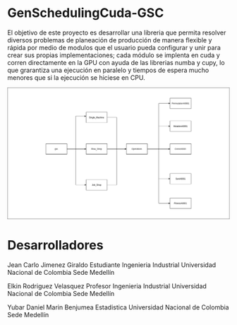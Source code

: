 # GenSchedulingCuda-GSC

El objetivo de este proyecto es desarrollar una libreria que permita resolver diversos problemas de planeación de producción de manera flexible y rápida por medio de modulos que el usuario pueda configurar y unir para crear sus propias implementaciones; cada módulo se implenta en cuda y corren directamente en la GPU con ayuda de las librerias numba y cupy, lo que grarantiza una ejecución en paralelo y tiempos de espera mucho menores que si la ejecución se hiciese en CPU.

![Estrutura](https://github.com/mandalarotation/GenSchedulingCuda-GSC/blob/master/estrucutra%20gsc.png)

# Desarrolladores

Jean Carlo Jimenez Giraldo  Estudiante Ingenieria Industrial Universidad Nacional de Colombia Sede Medellín

Elkin Rodriguez Velasquez Profesor Ingenieria Industrial Universidad Nacional de Colombia Sede Medellín

Yubar Daniel Marin Benjumea Estadistica Universidad Nacional de Colombia Sede Medellín


